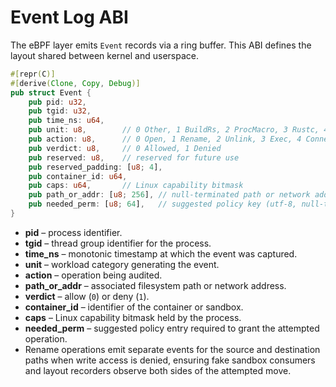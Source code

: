 # Event Log ABI

The eBPF layer emits `Event` records via a ring buffer. This ABI defines the layout shared between kernel and userspace.

```rust
#[repr(C)]
#[derive(Clone, Copy, Debug)]
pub struct Event {
    pub pid: u32,
    pub tgid: u32,
    pub time_ns: u64,
    pub unit: u8,        // 0 Other, 1 BuildRs, 2 ProcMacro, 3 Rustc, 4 Linker
    pub action: u8,      // 0 Open, 1 Rename, 2 Unlink, 3 Exec, 4 Connect
    pub verdict: u8,     // 0 Allowed, 1 Denied
    pub reserved: u8,    // reserved for future use
    pub reserved_padding: [u8; 4],
    pub container_id: u64,
    pub caps: u64,       // Linux capability bitmask
    pub path_or_addr: [u8; 256], // null-terminated path or network address
    pub needed_perm: [u8; 64],   // suggested policy key (utf-8, null-terminated)
}
```

- **pid** – process identifier.
- **tgid** – thread group identifier for the process.
- **time_ns** – monotonic timestamp at which the event was captured.
- **unit** – workload category generating the event.
- **action** – operation being audited.
- **path_or_addr** – associated filesystem path or network address.
- **verdict** – allow (`0`) or deny (`1`).
- **container_id** – identifier of the container or sandbox.
- **caps** – Linux capability bitmask held by the process.
- **needed_perm** – suggested policy entry required to grant the attempted operation.
- Rename operations emit separate events for the source and destination paths when write access is denied, ensuring fake
  sandbox consumers and layout recorders observe both sides of the attempted move.

